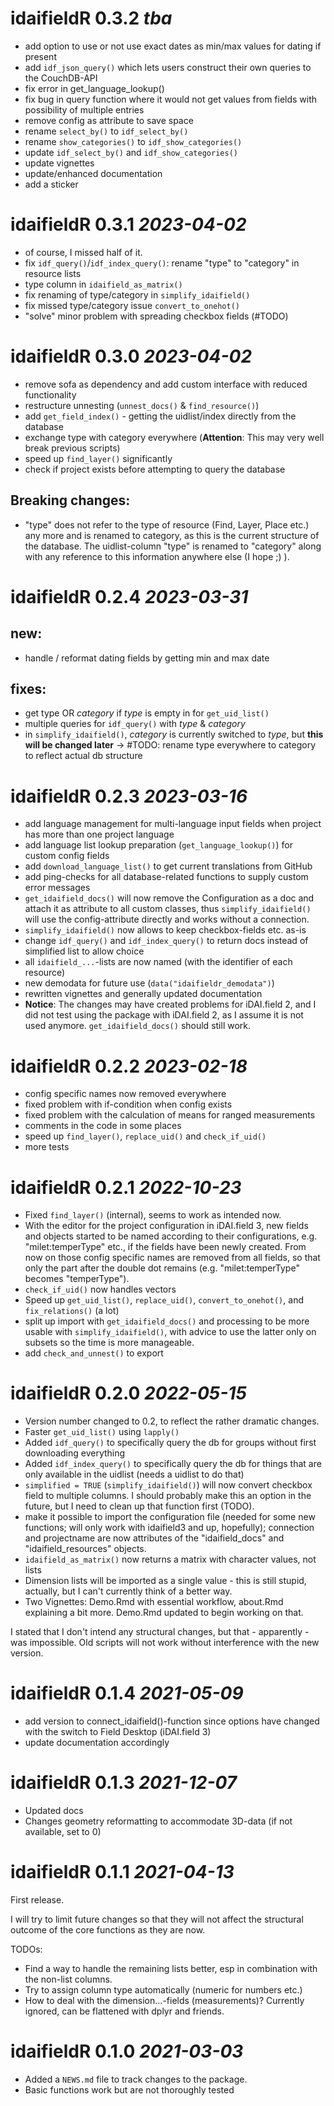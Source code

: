 # idaifieldR 0.3.2 _tba_
* add option to use or not use exact dates as min/max values for dating if present
* add `idf_json_query()` which lets users construct their own queries to the CouchDB-API 
* fix error in get_language_lookup()
* fix bug in query function where it would not get values from fields with possibility of multiple entries
* remove config as attribute to save space
* rename `select_by()` to `idf_select_by()`
* rename `show_categories()` to `idf_show_categories()`
* update `idf_select_by()` and `idf_show_categories()`
* update vignettes
* update/enhanced documentation 
* add a sticker


# idaifieldR 0.3.1 _2023-04-02_
* of course, I missed half of it.
* fix `idf_query()`/`idf_index_query()`: rename "type" to "category" in resource lists
* type column in `idaifield_as_matrix()`
* fix renaming of type/category in `simplify_idaifield()`
* fix missed type/category issue `convert_to_onehot()`
* "solve" minor problem with spreading checkbox fields (#TODO)


# idaifieldR 0.3.0 _2023-04-02_
* remove sofa as dependency and add custom interface with reduced functionality
* restructure unnesting (`unnest_docs()` & `find_resource()`)
* add `get_field_index()` - getting the uidlist/index directly from the database
* exchange type with category everywhere (**Attention**: This may very well break previous scripts)
* speed up `find_layer()` significantly
* check if project exists before attempting to query the database

## Breaking changes:
* "type" does not refer to the type of resource (Find, Layer, Place etc.) any more and is renamed to category, as this is the current structure of the database. The uidlist-column "type" is renamed to "category" along with any reference to this information anywhere else (I hope ;) ). 

# idaifieldR 0.2.4 _2023-03-31_
## new:  

* handle / reformat dating fields by getting min and max date

## fixes:

* get type OR *category* if *type* is empty in for `get_uid_list()`
* multiple queries for `idf_query()` with *type* & *category*
* in `simplify_idaifield()`, *category* is currently switched to *type*, 
  but **this will be changed later** -> #TODO: rename type everywhere to
  category to reflect actual db structure

# idaifieldR 0.2.3 _2023-03-16_
* add language management for multi-language input fields when project has more than one project language
* add language list lookup preparation (`get_language_lookup()`) for custom config fields
* add `download_language_list()` to get current translations from GitHub
* add ping-checks for all database-related functions to supply custom error messages
* `get_idaifield_docs()` will now remove the Configuration as a doc and attach it as attribute to all custom classes, thus `simplify_idaifield()` will use the config-attribute directly and works without a connection. 
* `simplify_idaifield()` now allows to keep checkbox-fields etc. as-is
* change `idf_query()` and `idf_index_query()` to return docs instead of simplified list to allow choice
* all `idaifield_...`-lists are now named (with the identifier of each resource)
* new demodata for future use (`data("idaifieldr_demodata")`)
* rewritten vignettes and generally updated documentation
* **Notice**: The changes may have created problems for iDAI.field 2, and I did not test using the package with iDAI.field 2, as I assume it is not used anymore. `get_idaifield_docs()` should still work.

# idaifieldR 0.2.2 _2023-02-18_
* config specific names now removed everywhere
* fixed problem with if-condition when config exists
* fixed problem with the calculation of means for ranged measurements
* comments in the code in some places
* speed up `find_layer()`, `replace_uid()` and `check_if_uid()` 
* more tests

# idaifieldR 0.2.1 _2022-10-23_
* Fixed `find_layer()` (internal), seems to work as intended now.
* With the editor for the project configuration in iDAI.field 3, new fields and objects started to be named according to their configurations, e.g. "milet:temperType" etc., if the fields have been newly created. From now on those config specific names are removed from all fields, so that only the part after the double dot remains (e.g. "milet:temperType" becomes "temperType").
* `check_if_uid()` now handles vectors
* Speed up `get_uid_list()`, `replace_uid()`, `convert_to_onehot()`, and `fix_relations()` (a lot)
* split up import with `get_idaifield_docs()` and processing to be more usable with `simplify_idaifield()`, with advice to use the latter only on subsets so the time is more manageable. 
* add `check_and_unnest()` to export


# idaifieldR 0.2.0 _2022-05-15_

* Version number changed to 0.2, to reflect the rather dramatic changes.
* Faster `get_uid_list()` using `lapply()`
* Added `idf_query()` to specifically query the db for groups without first downloading everything
* Added `idf_index_query()` to specifically query the db for things that are only available in the uidlist (needs a uidlist to do that)
* `simplified = TRUE` (`simplify_idaifield()`) will now convert checkbox field to multiple columns. I should probably make this an option in the future, but I need to clean up that function first (TODO).
* make it possible to import the configuration file (needed for some new functions; will only work with idaifield3 and up, hopefully); connection and projectname are now attributes of the "idaifield_docs" and "idaifield_resources" objects.
* `idaifield_as_matrix()` now returns a matrix with character values, not lists
* Dimension lists will be imported as a single value - this is still stupid, actually, but I can't currently think of a better way.
* Two Vignettes: Demo.Rmd with essential workflow, about.Rmd explaining a bit more. Demo.Rmd updated to begin working on that.


I stated that I don't intend any structural changes, but that - apparently - was impossible. Old scripts will not work without interference with the new version.

# idaifieldR 0.1.4 _2021-05-09_

* add version to connect_idaifield()-function since options have changed with the switch to Field Desktop (iDAI.field 3)
* update documentation accordingly

# idaifieldR 0.1.3 _2021-12-07_

* Updated docs
* Changes geometry reformatting to accommodate 3D-data (if not available, set to 0)

# idaifieldR 0.1.1 _2021-04-13_

First release. 

I will try to limit future changes so that they will not affect the structural outcome of the core functions as they are now. 

TODOs:
* Find a way to handle the remaining lists better, esp in combination with the non-list columns.
* Try to assign column type automatically (numeric for numbers etc.)
* How to deal with the dimension...-fields (measurements)? Currently ignored, can be flattened with dplyr and friends.


# idaifieldR 0.1.0 _2021-03-03_

* Added a `NEWS.md` file to track changes to the package.
* Basic functions work but are not thoroughly tested

